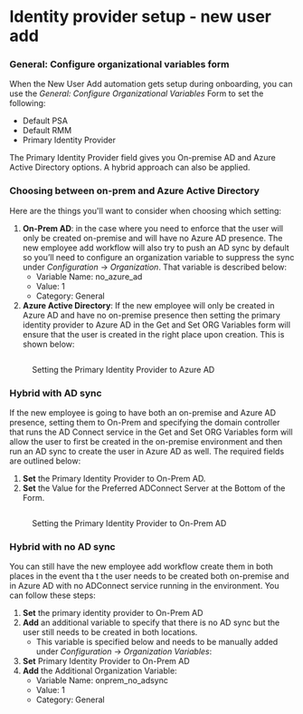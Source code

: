 # Identity provider setup - new user add

### General: Configure organizational variables form

When the New User Add automation gets setup during onboarding, you can use the _General: Configure Organizational Variables_ Form to set the following:

* Default PSA
* Default RMM
* Primary Identity Provider

The Primary Identity Provider field gives you On-premise AD and Azure Active Directory options. A hybrid approach can also be applied.

### Choosing between on-prem and Azure Active Directory

Here are the things you'll want to consider when choosing which setting:

1. **On-Prem AD**: in the case where you need to enforce that the user will only be created on-premise and will have no Azure AD presence. The new employee add workflow will also try to push an AD sync by default so you’ll need to configure an organization variable to suppress the sync under _Configuration_ → _Organization_. That variable is described below:
   * Variable Name: no\_azure\_ad
   * Value: 1
   * Category: General
2. **Azure Active Directory**: If the new employee will only be created in Azure AD and have no on-premise presence then setting the primary identity provider to Azure AD in the Get and Set ORG Variables form will ensure that the user is created in the right place upon creation. This is shown below:

<figure><img src="../../../.gitbook/assets/primary-on-prem.gif" alt=""><figcaption><p>Setting the Primary Identity Provider to Azure AD</p></figcaption></figure>

### Hybrid with AD sync

If the new employee is going to have both an on-premise and Azure AD presence, setting them to On-Prem and specifying the domain controller that runs the AD Connect service in the Get and Set ORG Variables form will allow the user to first be created in the on-premise environment and then run an AD sync to create the user in Azure AD as well. The required fields are outlined below:

1. **Set** the Primary Identity Provider to On-Prem AD.
2. **Set** the Value for the Preferred ADConnect Server at the Bottom of the Form.

<figure><img src="../../../.gitbook/assets/adconnect.gif" alt=""><figcaption><p>Setting the Primary Identity Provider to On-Prem AD</p></figcaption></figure>

### Hybrid with no AD sync

You can still have the new employee add workflow create them in both places in the event tha t the user needs to be created both on-premise and in Azure AD with no ADConnect service running in the environment. You can follow these steps:

1. **Set** the primary identity provider to On-Prem AD
2. **Add** an additional variable to specify that there is no AD sync but the user still needs to be created in both locations.
   * This variable is specified below and needs to be manually added under _Configuration_ → _Organization Variables_:
3. **Set** Primary Identity Provider to On-Prem AD
4. **Add** the Additional Organization Variable:
   * Variable Name: onprem\_no\_adsync
   * Value: 1
   * Category: General

